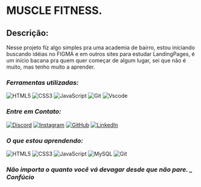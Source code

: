 # MUSCLE FITNESS.
## Descrição:
Nesse projeto fiz algo simples pra uma academia de bairro, estou iniciando buscando idéias no FIGMA e em outros sites para estudar LandingPages, é um início bacana pra quem quer começar de algum lugar, sei que não é muito, mas tenho muito a aprender.

### *Ferramentas utilizadas:*
![HTML5](https://img.shields.io/badge/HTML5-E34F26?style=for-the-badge&logo=html5&logoColor=white)
![CSS3](https://img.shields.io/badge/CSS3-1572B6?style=for-the-badge&logo=css3&logoColor=white)
![JavaScript](https://img.shields.io/badge/JavaScript-F7DF1E?style=for-the-badge&logo=javascript&logoColor=black)
![Git](https://img.shields.io/badge/GIT-E44C30?style=for-the-badge&logo=git&logoColor=white)
![Vscode](https://img.shields.io/badge/Vscode-007ACC?style=for-the-badge&logo=visual-studio-code&logoColor=white)

### *Entre em Contato:*
[![Discord](https://img.shields.io/badge/Discord-7289DA?style=for-the-badge&logo=discord&logoColor=white)](https://discord.com/channels/@raphaelcoelhx#1843/)
[![Instagram](https://img.shields.io/badge/-Instagram-%23E4405F?style=for-the-badge&logo=instagram&logoColor=white)](https://www.instagram.com/raphaelcoelho__/) 
[![GitHub](https://img.shields.io/badge/GitHub-100000?style=for-the-badge&logo=github&logoColor=white)](https://github.com/raphael-coelho)
[![LinkedIn](https://img.shields.io/badge/LinkedIn-0077B5?style=for-the-badge&logo=linkedin&logoColor=white)](https://www.linkedin.com/in/raphael-de-souza-8742b61b1/)
### *O que estou aprendendo:*
![HTML5](https://img.shields.io/badge/HTML5-E34F26?style=for-the-badge&logo=html5&logoColor=white)
![CSS3](https://img.shields.io/badge/CSS3-1572B6?style=for-the-badge&logo=css3&logoColor=white)
![JavaScript](https://img.shields.io/badge/JavaScript-F7DF1E?style=for-the-badge&logo=javascript&logoColor=black)
![MySQL](https://img.shields.io/badge/MySQL-00000F?style=for-the-badge&logo=mysql&logoColor=white)
![Git](https://img.shields.io/badge/GIT-E44C30?style=for-the-badge&logo=git&logoColor=white)
### *Não importa o quanto você vá devagar desde que não pare. _ Confúcio*